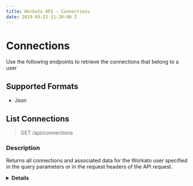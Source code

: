 ```yaml
---
title: Workato API - Connections
date: 2019-03-21 11:20:00 Z
---
```


# Connections
Use the following endpoints to retrieve the connections that belong to a user

## Supported Formats
* Json

## List Connections

> GET /api/connections  

### Description
Returns all connections and associated data for the Workato user specified in the query parameters or in the request headers of the API request.

<details> <summary> <b>Details</b></summary>
  
### Responses
<table class="unchanged rich-diff-level-one" text-align ="center">
  <thead>
    <tr>
        <th width='20%'>Code</th>
        <th width='80%'>Description</th>
    </tr>
  </thead>
  <tbody>
  <tr>
    <td width =200 > <kbd>200</kbd> </td>
    <td> Success </td>
  </tr>
  <tr>
    <td width =200 > <kbd>401</kbd> </td>
    <td> Unauthorized </td>
  </tr>
  <tr>
    <td width =200 > <kbd>500</kbd> </td>
    <td> Server error </td>
  </tr>
  </tbody>
</table>

### Examples

#### Success: 200
```json
GET /api/connections
200
[
  {
    "application": "custom_adapter",
    "id": 36,
    "name": "Test Shared Account36",
    "description": null,
    "authorized_at": "2015-05-26T22:53:52.528Z",
    "authorization_status": "success",
    "authorization_error": null,
    "created_at": "2015-05-26T22:53:52.532Z",
    "updated_at": "2015-05-26T22:53:52.532Z"
  }
]
```

</details>

